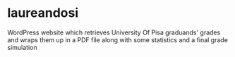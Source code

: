 # laureandosi
WordPress website which retrieves University Of Pisa graduands' grades and wraps them up in a PDF file along with some statistics and a final grade simulation
